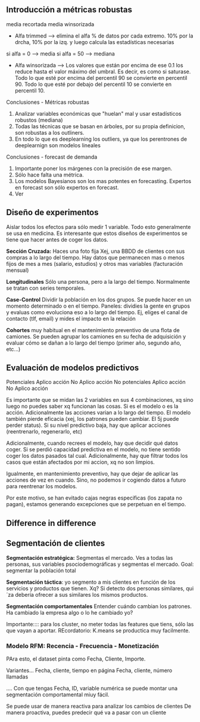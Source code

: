 ## Introducción a métricas robustas

media recortada
media winsorizada

* Alfa trimmed --> elimina el alfa % de datos por cada extremo. 10% por la drcha, 10% por la izq. y luego calcula las estadísticas necesarias

si alfa = 0 --> media
si alfa = 50 --> mediana

* Alfa winsorizada --> Los valores que están por encima de ese 0.1 los reduce hasta el valor máximo del umbral. Es decir, es como si saturase.
Todo lo que esté por encima del percentil 90 se convierte en percentil 90.
Todo lo que esté por debajo del percentil 10 se convierte en percentil 10.

Conclusiones - Métricas robustas 

1. Analizar variables económicas que "huelan" mal y usar estadísticos robustos (mediana)
2. Todas las técnicas que se basan en árboles, por su propia definicion, son robustas a los outliners.
3. En todo lo que es deeplearning los outliers, ya que los perentrones de deeplearnign son modelos lineales 

Conclusiones - forecast de demanda

1. Importante poner los márgenes con la precisión de ese margen.
2. Sólo hace falta una métrica.
3. Los modelos Bayesianos son los mas potentes en forecasting. Expertos en forecast son sólo expertos en forecast.
4. Ver 


## Diseño de experimentos

Aislar todos los efectos para sólo medir 1 variable.
Todo esto generalmente se usa en medicina. 
Es interesante que estos diseños de experimentos se tiene que hacer antes de coger los datos.

**Sección Cruzada:** Haces una foto fija
Xej, una BBDD de clientes con sus compras a lo largo del tiempo. 
Hay datos que permanecen mas o menos fijos de mes a mes (salario, estudios) y otros mas variables (facturación mensual)

**Longitudinales**
Sólo una persona, pero a la largo del tiempo.
Normalmente se tratan con series temporales.

**Case-Control**
Dividir la población en los dos grupos.
Se puede hacer en un momento determinado o en el tiempo.
Paneles: dividies la gente en grupos y evaluas como evoluciona eso a lo largo del tiempo. Ej, eliges el canal de contacto (tlf, email) y mides el impacto en la relación

**Cohortes**
muy habitual en el mantenimiento preventivo de una flota de camiones.
Se pueden agrupar los camiones en su fecha de adquisición y evaluar cómo se dañan a lo largo del tiempo (primer año, segundo año, etc...)


## Evaluación de modelos predictivos

Potenciales
   Aplico acción 
   No Aplico acción
No potenciales
   Aplico acción
   No Aplico acción

Es importante que se midan las 2 variables en sus 4 combinaciones, xq sino luego no puedes saber xq funcionan las cosas. Si es el modelo o es la acción. 
Adicionalmente las acciones varian a lo largo del tiempo.
El modelo también pierde eficacia (xej, los patrones pueden cambiar. El 5j puede perder status). Si su nivel predictivo baja, hay que aplicar acciones (reentrenarlo, regenerarlo, etc)

Adicionalmente, cuando recrees el modelo, hay que decidir qué datos coger. Si se perdió capacidad predictiva en el modelo, no tiene sentido coger los datos pasados tal cual.
Adicionalmente, hay que filtrar todos los casos que están afectados por mi accion, xq no son limpios.

Igualmente, en mantenimiento preventivo, hay que dejar de aplicar las acciones de vez en cuando. Sino, no podemos ir cogiendo datos a futuro para reentrenar los modelos.

Por este motivo, se han evitado cajas negras especificas (los zapata no pagan), estamos generando excepciones que se perpetuan en el tiempo.

## Difference in difference

## Segmentación de clientes
**Segmentación estratégica:** Segmentas el mercado. Ves a todas las personas, sus variables psociodemográficas y segmentas el mercado.
Goal: segmentar la población total

**Segmentación táctica**: yo segmento a mis clientes en función de los servicios y productos que tienen.
Xq? Si detecto dos personas similares, qui´za debería ofrecer a sus similares los mismos productos.

**Segmentación comportamentales** 
Entender cuándo cambian los patrones. Ha cambiado la empresa algo o lo he cambiado yo?

Importante:::: para los cluster, no meter todas las features que tiens, sólo las que vayan a aportar.
REcordatorio: K.means se productica muy facilmente.


### Modelo RFM: Recencia - Frecuencia - Monetización
PAra esto, el dataset pinta como
Fecha, Cliente, Importe.

Variantes... Fecha, cliente, tiempo en página
            Fecha, cliente, número llamadas
            
.... Con que tengas Fecha, ID, variable numérica se puede montar una segmentación comportamental miuy fácil.

Se puede usar de manera reactiva para analizar los cambios de clientes
De manera proactiva, puedes predecir qué va a pasar con un cliente
